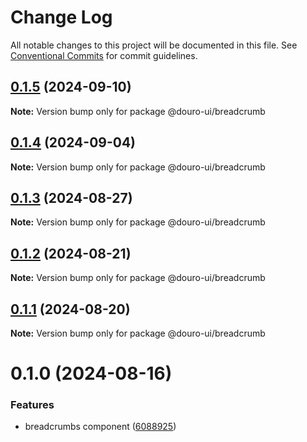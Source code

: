 # Change Log

All notable changes to this project will be documented in this file.
See [Conventional Commits](https://conventionalcommits.org) for commit guidelines.

## [0.1.5](https://github.com/Douro-ui/design-system/compare/@douro-ui/breadcrumb@0.1.4...@douro-ui/breadcrumb@0.1.5) (2024-09-10)

**Note:** Version bump only for package @douro-ui/breadcrumb

## [0.1.4](https://github.com/Douro-ui/design-system/compare/@douro-ui/breadcrumb@0.1.3...@douro-ui/breadcrumb@0.1.4) (2024-09-04)

**Note:** Version bump only for package @douro-ui/breadcrumb

## [0.1.3](https://github.com/Douro-ui/design-system/compare/@douro-ui/breadcrumb@0.1.2...@douro-ui/breadcrumb@0.1.3) (2024-08-27)

**Note:** Version bump only for package @douro-ui/breadcrumb

## [0.1.2](https://github.com/Douro-ui/design-system/compare/@douro-ui/breadcrumb@0.1.1...@douro-ui/breadcrumb@0.1.2) (2024-08-21)

**Note:** Version bump only for package @douro-ui/breadcrumb

## [0.1.1](https://github.com/Douro-ui/design-system/compare/@douro-ui/breadcrumb@0.1.0...@douro-ui/breadcrumb@0.1.1) (2024-08-20)

**Note:** Version bump only for package @douro-ui/breadcrumb

# 0.1.0 (2024-08-16)

### Features

- breadcrumbs component ([6088925](https://github.com/Douro-ui/design-system/commit/6088925fbab663bf790d83c5c915475fc7bf575c))
